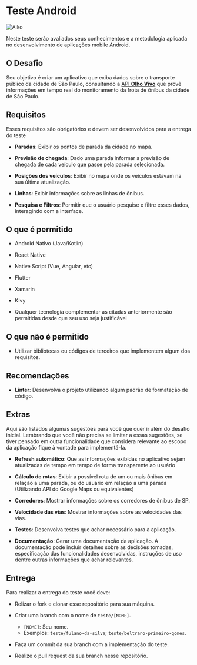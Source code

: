 # Teste Android

![Aiko](imagens/aiko.png)

Neste teste serão avaliados seus conhecimentos e a metodologia aplicada no desenvolvimento de aplicações mobile Android.

## O Desafio

Seu objetivo é criar um aplicativo que exiba dados sobre o transporte público da cidade de São Paulo, consultando a [API **Olho Vivo**](api.md) que provê informações em tempo real do monitoramento da frota de ônibus da cidade de São Paulo.

## Requisitos

Esses requisitos são obrigatórios e devem ser desenvolvidos para a entrega do teste

- **Paradas**: Exibir os pontos de parada da cidade no mapa.

- **Previsão de chegada**: Dado uma parada informar a previsão de chegada de cada veículo que passe pela parada selecionada.
  
- **Posições dos veículos**: Exibir no mapa onde os veículos estavam na sua última atualização.

- **Linhas**: Exibir informações sobre as linhas de ônibus.

- **Pesquisa e Filtros**: Permitir que o usuário pesquise e filtre esses dados, interagindo com a interface.

## O que é permitido

* Android Nativo (Java/Kotlin)

* React Native

* Native Script (Vue, Angular, etc)

* Flutter

* Xamarin

* Kivy

* Qualquer tecnologia complementar as citadas anteriormente são permitidas desde que seu uso seja justificável

## O que não é permitido

* Utilizar bibliotecas ou códigos de terceiros que implementem algum dos requisitos.

## Recomendações

* **Linter**: Desenvolva o projeto utilizando algum padrão de formatação de código.

## Extras

Aqui são listados algumas sugestões para você que quer ir além do desafio inicial. Lembrando que você não precisa se limitar a essas sugestões, se tiver pensado em outra funcionalidade que considera relevante ao escopo da aplicação fique à vontade para implementá-la.

* **Refresh automático**: Que as informações exibidas no aplicativo sejam atualizadas de tempo em tempo de forma transparente ao usuário

* **Cálculo de rotas**: Exibir a possível rota de um ou mais ônibus em relação a uma parada, ou do usuário em relação a uma parada (Utilizando API do Google Maps ou equivalentes)

* **Corredores**: Mostrar informações sobre os corredores de ônibus de SP.

* **Velocidade das vias**: Mostrar informações sobre as velocidades das vias.

* **Testes**: Desenvolva testes que achar necessário para a aplicação.

* **Documentação**: Gerar uma documentação da aplicação. A documentação pode incluir detalhes sobre as decisões tomadas, especificação das funcionalidades desenvolvidas, instruções de uso dentre outras informações que achar relevantes.

## Entrega

Para realizar a entrega do teste você deve:

* Relizar o fork e clonar esse repositório para sua máquina.
  
* Criar uma branch com o nome de `teste/[NOME]`.
  * `[NOME]`: Seu nome.
  * Exemplos: `teste/fulano-da-silva`; `teste/beltrano-primeiro-gomes`.
  
* Faça um commit da sua branch com a implementação do teste.
  
* Realize o pull request da sua branch nesse repositório.
